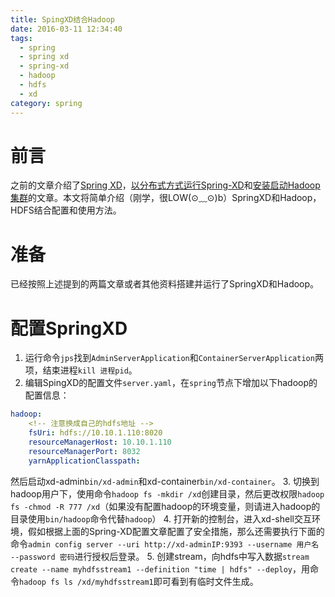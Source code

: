 ```yaml
---
title: SpingXD结合Hadoop
date: 2016-03-11 12:34:40
tags:
  - spring
  - spring xd
  - spring-xd
  - hadoop
  - hdfs
  - xd
category: spring
---
```

# 前言
之前的文章介绍了[Spring XD](/Spring-XD简介)，[以分布式方式运行Spring-XD](/以分布式方式运行Spring-XD)和[安装启动Hadoop集群](/安装启动Hadoop集群)的文章。本文将简单介绍（刚学，很LOW(⊙﹏⊙)b）SpringXD和Hadoop，HDFS结合配置和使用方法。

# 准备
已经按照上述提到的两篇文章或者其他资料搭建并运行了SpringXD和Hadoop。

# 配置SpringXD
1. 运行命令`jps`找到`AdminServerApplication`和`ContainerServerApplication`两项，结束进程`kill 进程pid`。
2. 编辑SpingXD的配置文件`server.yaml`，在`spring`节点下增加以下hadoop的配置信息：

```yaml
hadoop:
	<!-- 注意换成自己的hdfs地址 -->
    fsUri: hdfs://10.10.1.110:8020
    resourceManagerHost: 10.10.1.110
    resourceManagerPort: 8032
    yarnApplicationClasspath:
```
然后启动xd-admin`bin/xd-admin`和xd-container`bin/xd-container`。
3. 切换到hadoop用户下，使用命令`hadoop fs -mkdir /xd`创建目录，然后更改权限`hadoop fs -chmod -R 777 /xd`（如果没有配置hadoop的环境变量，则请进入hadoop的目录使用`bin/hadoop`命令代替`hadoop`）
4. 打开新的控制台，进入xd-shell交互环境，假如根据上面的Spring-XD配置文章配置了安全措施，那么还需要执行下面的命令`admin config server --uri http://xd-adminIP:9393 --username 用户名 --password 密码`进行授权后登录。
5. 创建stream，向hdfs中写入数据`stream create --name myhdfsstream1 --definition "time | hdfs" --deploy`，用命令`hadoop fs ls /xd/myhdfsstream1`即可看到有临时文件生成。
